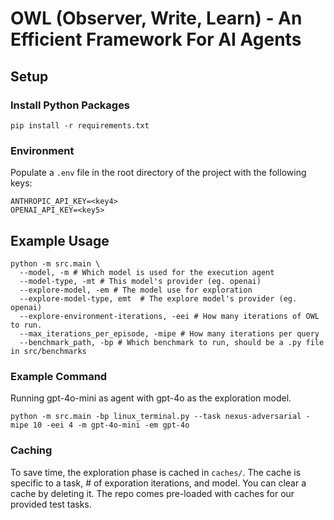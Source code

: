# OWL (Observer, Write, Learn) - An Efficient Framework For AI Agents

## Setup

### Install Python Packages

`pip install -r requirements.txt`

### Environment

Populate a `.env` file in the root directory of the project with the following keys:

```
ANTHROPIC_API_KEY=<key4>
OPENAI_API_KEY=<key5>
```

## Example Usage

```
python -m src.main \
  --model, -m # Which model is used for the execution agent
  --model-type, -mt # This model's provider (eg. openai)
  --explore-model, -em # The model use for exploration
  --explore-model-type, emt  # The explore model's provider (eg. openai)
  --explore-environment-iterations, -eei # How many iterations of OWL to run.
  --max_iterations_per_episode, -mipe # How many iterations per query
  --benchmark_path, -bp # Which benchmark to run, should be a .py file in src/benchmarks
```

### Example Command

Running gpt-4o-mini as agent with gpt-4o as the exploration model.

```
python -m src.main -bp linux_terminal.py --task nexus-adversarial -mipe 10 -eei 4 -m gpt-4o-mini -em gpt-4o
```

### Caching

To save time, the exploration phase is cached in `caches/`. The cache is specific to a task, # of exporation iterations, and model. You can clear a cache by deleting it. The repo comes pre-loaded with caches for our provided test tasks.



